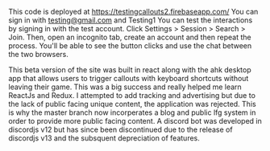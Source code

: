 This code is deployed at https://testingcallouts2.firebaseapp.com/ You can sign in with testing@gmail.com and Testing1 You can test the interactions by signing in with the test account. Click Settings > Session > Search > Join. Then, open an incognito tab, create an account and then repeat the process. You'll be able to see the button clicks and use the chat between the two browsers.

This beta version of the site was built in react along with the ahk desktop app that allows users to trigger callouts with keyboard shortcuts without leaving their game. This was a big success and really helped me learn ReactJs and Redux. I attempted to add tracking and advertising but due to the lack of public facing unique content, the application was rejected. This is why the master branch now incorperates a blog and public lfg system in order to provide more public facing content. A discord bot was developed in discordjs v12 but has since been discontinued due to the release of discordjs v13 and the subsquent depreciation of features.